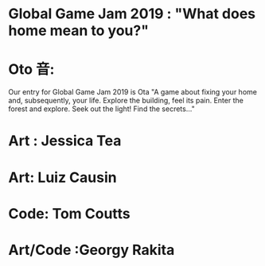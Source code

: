 # Global Game Jam 2019 : "What does home mean to you?"
# Oto 音:

Our entry for Global Game Jam 2019 is Ota "A game about fixing your home and, subsequently, your life. Explore the building, feel its pain. Enter the forest and explore. Seek out the light! Find the secrets..."

# Art : Jessica Tea
# Art: Luiz Causin
# Code: Tom Coutts
# Art/Code :Georgy Rakita

